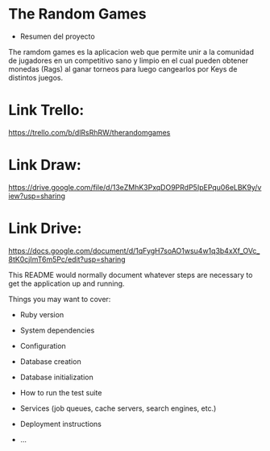 # The Random Games

* Resumen del proyecto

The ramdom games es la aplicacion web que permite unir a la comunidad de jugadores en un competitivo sano y limpio en el cual pueden obtener monedas (Rags) al ganar torneos para luego cangearlos por Keys de distintos juegos.
 
 
# Link Trello:
https://trello.com/b/dlRsRhRW/therandomgames

# Link Draw:
https://drive.google.com/file/d/13eZMhK3PxqDO9PRdP5IpEPqu06eLBK9y/view?usp=sharing

# Link Drive:
https://docs.google.com/document/d/1qFygH7soAO1wsu4w1q3b4xXf_OVc_8tK0cjImT6m5Pc/edit?usp=sharing

This README would normally document whatever steps are necessary to get the
application up and running.

Things you may want to cover:

* Ruby version

* System dependencies

* Configuration

* Database creation

* Database initialization

* How to run the test suite

* Services (job queues, cache servers, search engines, etc.)

* Deployment instructions

* ...
